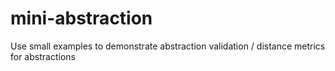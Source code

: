 # mini-abstraction
Use small examples to demonstrate abstraction validation / distance metrics for abstractions
